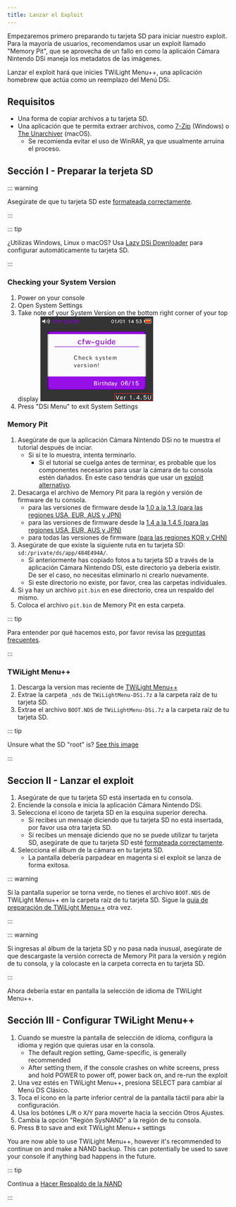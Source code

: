 ```yaml
---
title: Lanzar el Exploit
---
```


Empezaremos primero preparando tu tarjeta SD para iniciar nuestro exploit. Para la mayoría de usuarios, recomendamos usar un exploit llamado "Memory Pit", que se aprovecha de un fallo en como la aplicaión Cámara Nintendo DSi maneja los metadatos de las imágenes.

Lanzar el exploit hará que inicies TWiLight Menu++, una aplicación homebrew que actúa como un reemplazo del Menú DSi.

## Requisitos
- Una forma de copiar archivos a tu tarjeta SD.
- Una aplicación que te permita extraer archivos, como [7-Zip](https://www.7-zip.org/) (Windows) o [The Unarchiver](https://apps.apple.com/us/app/the-unarchiver/id425424353) (macOS).
   - Se recomienda evitar el uso de WinRAR, ya que usualmente arruina el proceso.

## Sección I - Preparar la terjeta SD
::: warning

Asegúrate de que tu tarjeta SD este [formateada correctamente](sd-card-setup).

:::

::: tip

¿Utilizas Windows, Linux o macOS? Usa [Lazy DSi Downloader](lazy-dsi-downloader) para configurar automáticamente tu tarjeta SD.

:::

### Checking your System Version

1. Power on your console
1. Open System Settings
1. Take note of your System Version on the bottom right corner of your top display ![Screenshot of where System Version is located](/assets/images/system-version-check.png)
1. Press "DSi Menu" to exit System Settings

### Memory Pit
1. Asegúrate de que la aplicación Cámara Nintendo DSi no te muestra el tutorial después de inciar.
   - Si sí te lo muestra, intenta terminarlo.
     - Si el tutorial se cuelga antes de terminar, es probable que los componentes necesarios para usar la cámara de tu consola estén dañados. En este caso tendrás que usar un [exploit alternativo](alternate-exploits).
1. Desacarga el archivo de Memory Pit para la región y versión de firmware de tu consola.
   - para las versiones de firmware desde la [1.0 a la 1.3 (para las regiones USA, EUR, AUS y JPN)](/assets/files/memory_pit/256/pit.bin)
   - para las versiones de firmware desde la [1.4 a la 1.4.5 (para las regiones USA, EUR, AUS y JPN)](/assets/files/memory_pit/768_1024/pit.bin)
   - para todas las versiones de firmware [(para las regiones KOR y CHN)](/assets/files/memory_pit/256/pit.bin)
1. Asegúrate de que existe la siguiente ruta en tu tarjeta SD: `sd:/private/ds/app/484E494A/`.
   - Si anteriormente has copiado fotos a tu tarjeta SD a través de la aplicación Cámara Nintendo DSi, este directorio ya debería existir. De ser el caso, no necesitas eliminarlo ni crearlo nuevamente.
   - Si este directorio no existe, por favor, crea las carpetas individuales.
1. Si ya hay un archivo `pit.bin` en ese directorio, crea un respaldo del mismo.
1. Coloca el archivo `pit.bin` de Memory Pit en esta carpeta.

::: tip

Para entender por qué hacemos esto, por favor revisa las [preguntas frecuentes](faq.html#what-functionality-will-i-lose-by-modding-my-system).

:::

### TWiLight Menu++
1. Descarga la version mas reciente de [TWiLight Menu++](https://github.com/DS-Homebrew/TWiLightMenu/releases/latest/download/TWiLightMenu-DSi.7z)
1. Extrae la carpeta `_nds` de `TWiLightMenu-DSi.7z` a la carpeta raíz de tu tarjeta SD.
1. Extrae el archivo `BOOT.NDS` de `TWiLightMenu-DSi.7z` a la carpeta raíz de tu tarjeta SD.

::: tip

Unsure what the SD "root" is? [See this image](https://media.discordapp.net/attachments/489307733074640926/756947922804932739/wherestheroot.png)

:::

## Seccion II - Lanzar el exploit
1. Asegúrate de que tu tarjeta SD está insertada en tu consola.
1. Enciende la consola e inicia la aplicación Cámara Nintendo DSi.
1. Selecciona el icono de tarjeta SD en la esquina superior derecha.
   - Si recibes un mensaje diciendo que tu tarjeta SD no está insertada, por favor usa otra tarjeta SD.
   - Si recibes un mensaje diciendo que no se puede utilizar tu tarjeta SD, asegúrate de que tu tarjeta SD esté [formateada correctamente](sd-card-setup).
1. Selecciona el álbum de la cámara en tu tarjeta SD.
   - La pantalla debería parpadear en magenta si el exploit se lanza de forma exitosa.

::: warning

Si la pantalla superior se torna verde, no tienes el archivo `BOOT.NDS` de TWiLight Menu++ en la carpeta raíz de tu tarjeta SD. Sigue la [guía de preparación de TWiLight Menu++](launching-the-exploit.html#twilight-menu) otra vez.

:::

::: warning

Si ingresas al álbum de la tarjeta SD y no pasa nada inusual, asegúrate de que descargaste la versión correcta de Memory Pit para la versión y región de tu consola, y la colocaste en la carpeta correcta en tu tarjeta SD.

:::

Ahora debería estar en pantalla la selección de idioma de TWiLight Menu++.

## Sección III - Configurar TWiLight Menu++
1. Cuando se muestre la pantalla de selección de idioma, configura la idioma y región que quieras usar en la consola.
   - The default region setting, Game-specific, is generally recommended
   - After setting them, if the console crashes on white screens, press and hold POWER to power off, power back on, and re-run the exploit
1. Una vez estés en TWiLight Menu++, presiona SELECT para cambiar al Menú DS Clásico.
1. Toca el icono en la parte inferior central de la pantalla táctil para abir la configuración.
1. Usa los botónes <kbd class="l">L</kbd>/<kbd class="r">R</kbd> o <kbd class="face">X</kbd>/<kbd class="face">Y</kbd> para moverte hacia la sección Otros Ajustes.
1. Cambia la opción "Región SysNAND" a la región de tu consola.
1. Press <kbd class="face">B</kbd> to save and exit TWiLight Menu++ settings

You are now able to use TWiLight Menu++, however it's recommended to continue on and make a NAND backup. This can potentially be used to save your console if anything bad happens in the future.

::: tip

Continua a [Hacer Respaldo de la NAND](dumping-nand)

:::
